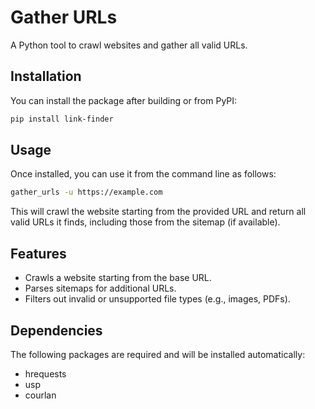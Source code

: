 # Gather URLs

A Python tool to crawl websites and gather all valid URLs.

## Installation

You can install the package after building or from PyPI:

```bash
pip install link-finder
```

## Usage

Once installed, you can use it from the command line as follows:

```bash
gather_urls -u https://example.com
```

This will crawl the website starting from the provided URL and return all valid URLs it finds, including those from the sitemap (if available).

## Features

- Crawls a website starting from the base URL.
- Parses sitemaps for additional URLs.
- Filters out invalid or unsupported file types (e.g., images, PDFs).

## Dependencies

The following packages are required and will be installed automatically:

- hrequests
- usp
- courlan